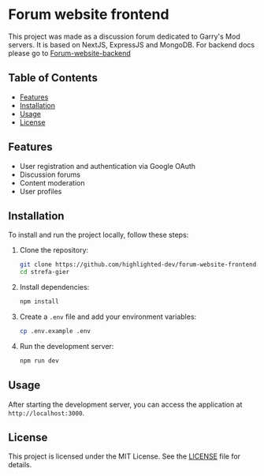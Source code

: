 # Forum website frontend

This project was made as a discussion forum dedicated to Garry's Mod servers. It is based on NextJS, ExpressJS and MongoDB. For backend docs please go to [Forum-website-backend](https://github.com/Highlighted-dev/forum-website-backend)

## Table of Contents

- [Features](#features)
- [Installation](#installation)
- [Usage](#usage)
- [License](#license)


## Features

- User registration and authentication via Google OAuth
- Discussion forums
- Content moderation
- User profiles

## Installation

To install and run the project locally, follow these steps:

1. Clone the repository:

   ```sh
   git clone https://github.com/highlighted-dev/forum-website-frontend.git
   cd strefa-gier
   ```

2. Install dependencies:

   ```sh
   npm install
   ```

3. Create a `.env` file and add your environment variables:

   ```sh
   cp .env.example .env
   ```

4. Run the development server:
   ```sh
   npm run dev
   ```

## Usage

After starting the development server, you can access the application at `http://localhost:3000`.

## License

This project is licensed under the MIT License. See the [LICENSE](LICENSE) file for details.

